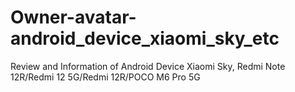 # Owner-avatar-android_device_xiaomi_sky_etc
Review and Information of Android Device Xiaomi Sky, Redmi Note 12R/Redmi 12 5G/Redmi 12R/POCO M6 Pro 5G
